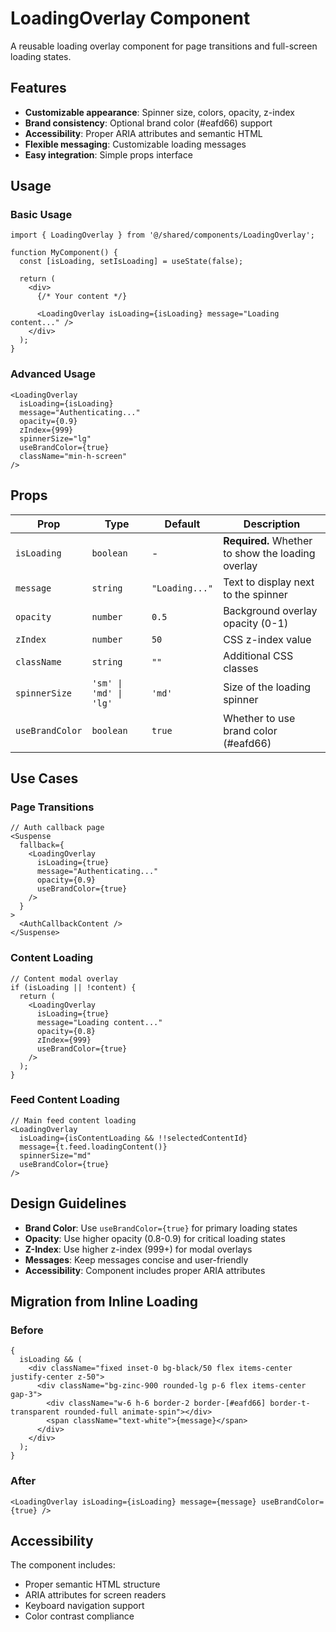 # LoadingOverlay Component

A reusable loading overlay component for page transitions and full-screen loading states.

## Features

- **Customizable appearance**: Spinner size, colors, opacity, z-index
- **Brand consistency**: Optional brand color (#eafd66) support
- **Accessibility**: Proper ARIA attributes and semantic HTML
- **Flexible messaging**: Customizable loading messages
- **Easy integration**: Simple props interface

## Usage

### Basic Usage

```tsx
import { LoadingOverlay } from '@/shared/components/LoadingOverlay';

function MyComponent() {
  const [isLoading, setIsLoading] = useState(false);

  return (
    <div>
      {/* Your content */}

      <LoadingOverlay isLoading={isLoading} message="Loading content..." />
    </div>
  );
}
```

### Advanced Usage

```tsx
<LoadingOverlay
  isLoading={isLoading}
  message="Authenticating..."
  opacity={0.9}
  zIndex={999}
  spinnerSize="lg"
  useBrandColor={true}
  className="min-h-screen"
/>
```

## Props

| Prop            | Type                   | Default        | Description                                       |
| --------------- | ---------------------- | -------------- | ------------------------------------------------- |
| `isLoading`     | `boolean`              | -              | **Required.** Whether to show the loading overlay |
| `message`       | `string`               | `"Loading..."` | Text to display next to the spinner               |
| `opacity`       | `number`               | `0.5`          | Background overlay opacity (0-1)                  |
| `zIndex`        | `number`               | `50`           | CSS z-index value                                 |
| `className`     | `string`               | `""`           | Additional CSS classes                            |
| `spinnerSize`   | `'sm' \| 'md' \| 'lg'` | `'md'`         | Size of the loading spinner                       |
| `useBrandColor` | `boolean`              | `true`         | Whether to use brand color (#eafd66)              |

## Use Cases

### Page Transitions

```tsx
// Auth callback page
<Suspense
  fallback={
    <LoadingOverlay
      isLoading={true}
      message="Authenticating..."
      opacity={0.9}
      useBrandColor={true}
    />
  }
>
  <AuthCallbackContent />
</Suspense>
```

### Content Loading

```tsx
// Content modal overlay
if (isLoading || !content) {
  return (
    <LoadingOverlay
      isLoading={true}
      message="Loading content..."
      opacity={0.8}
      zIndex={999}
      useBrandColor={true}
    />
  );
}
```

### Feed Content Loading

```tsx
// Main feed content loading
<LoadingOverlay
  isLoading={isContentLoading && !!selectedContentId}
  message={t.feed.loadingContent()}
  spinnerSize="md"
  useBrandColor={true}
/>
```

## Design Guidelines

- **Brand Color**: Use `useBrandColor={true}` for primary loading states
- **Opacity**: Use higher opacity (0.8-0.9) for critical loading states
- **Z-Index**: Use higher z-index (999+) for modal overlays
- **Messages**: Keep messages concise and user-friendly
- **Accessibility**: Component includes proper ARIA attributes

## Migration from Inline Loading

### Before

```tsx
{
  isLoading && (
    <div className="fixed inset-0 bg-black/50 flex items-center justify-center z-50">
      <div className="bg-zinc-900 rounded-lg p-6 flex items-center gap-3">
        <div className="w-6 h-6 border-2 border-[#eafd66] border-t-transparent rounded-full animate-spin"></div>
        <span className="text-white">{message}</span>
      </div>
    </div>
  );
}
```

### After

```tsx
<LoadingOverlay isLoading={isLoading} message={message} useBrandColor={true} />
```

## Accessibility

The component includes:

- Proper semantic HTML structure
- ARIA attributes for screen readers
- Keyboard navigation support
- Color contrast compliance
